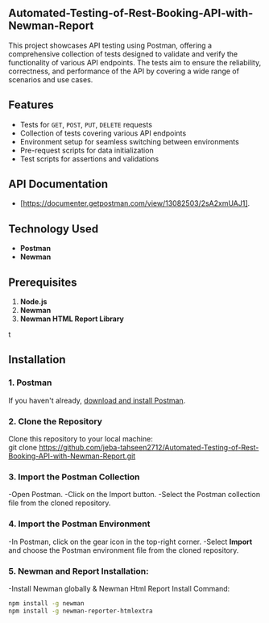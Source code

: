 ## Automated-Testing-of-Rest-Booking-API-with-Newman-Report

<p>This project showcases API testing using Postman, offering a comprehensive collection of tests designed to validate and verify the functionality of various API endpoints. The tests aim to ensure the reliability, correctness, and performance of the API by covering a wide range of scenarios and use cases.</p>

## Features

- Tests for `GET`, `POST`, `PUT`, `DELETE` requests
- Collection of tests covering various API endpoints
- Environment setup for seamless switching between environments
- Pre-request scripts for data initialization
- Test scripts for assertions and validations

## API Documentation

- [https://documenter.getpostman.com/view/13082503/2sA2xmUAJ1].

## Technology Used

- **Postman**
- **Newman**

## Prerequisites

1. **Node.js**  
2. **Newman**
3. **Newman HTML Report Library**

t

## Installation

### 1. Postman
If you haven't already, [download and install Postman](https://www.postman.com/downloads/).

### 2. Clone the Repository
Clone this repository to your local machine:  
git clone https://github.com/jeba-tahseen2712/Automated-Testing-of-Rest-Booking-API-with-Newman-Report.git


### 3. Import the Postman Collection
-Open Postman.
-Click on the Import button.
-Select the Postman collection file from the cloned repository.
### 4. Import the Postman Environment
-In Postman, click on the gear icon in the top-right corner.
-Select **Import** and choose the Postman environment file from the cloned repository.

### 5. Newman and Report Installation:<br>
-Install Newman globally & Newman Html Report Install Command:
```bash
npm install -g newman
npm install -g newman-reporter-htmlextra

